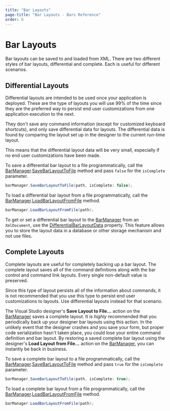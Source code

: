 ```yaml
---
title: "Bar Layouts"
page-title: "Bar Layouts - Bars Reference"
order: 6
---
```

# Bar Layouts

Bar layouts can be saved to and loaded from XML.  There are two different styles of bar layouts, differential and complete.  Each is useful for different scenarios.

## Differential Layouts

Differential layouts are intended to be used once your application is deployed.  These are the type of layouts you will use 99% of the time since they are the preferred way to persist end user customizations from one application execution to the next.

They don't save any command information (except for customized keyboard shortcuts), and only save differential data for layouts.  The differential data is found by comparing the layout set up in the designer to the current run-time layout.

This means that the differential layout data will be very small, especially if no end user customizations have been made.

To save a differential bar layout to a file programmatically, call the [BarManager](xref:@ActiproUIRoot.Controls.Bars.BarManager).[SaveBarLayoutToFile](xref:@ActiproUIRoot.Controls.Bars.BarManager.SaveBarLayoutToFile*) method and pass `false` for the `isComplete` parameter.

```csharp
barManager.SaveBarLayoutToFile(path, isComplete: false);
```

To load a differential bar layout from a file programmatically, call the [BarManager](xref:@ActiproUIRoot.Controls.Bars.BarManager).[LoadBarLayoutFromFile](xref:@ActiproUIRoot.Controls.Bars.BarManager.LoadBarLayoutFromFile*) method.

```csharp
barManager.LoadBarLayoutFromFile(path);
```

To get or set a differential bar layout to the [BarManager](xref:@ActiproUIRoot.Controls.Bars.BarManager) from an `XmlDocument`, use the [DifferentialBarLayoutData](xref:@ActiproUIRoot.Controls.Bars.BarManager.DifferentialBarLayoutData) property.  This feature allows you to store the layout data in a database or other storage mechanism and not use files.

## Complete Layouts

Complete layouts are useful for completely backing up a bar layout.  The complete layout saves all of the command definitions along with the bar control and command link layouts.  Every single non-default value is preserved.

Since this type of layout persists all of the information about commands, it is not recommended that you use this type to persist end user customizations to layouts.  Use differential layouts instead for that scenario.

The Visual Studio designer's **Save Layout to File...** action on the [BarManager](xref:@ActiproUIRoot.Controls.Bars.BarManager) saves a complete layout.  It is *highly* recommended that you periodically back up your designer bar layouts using this action.  In the unlikely event that the designer crashes and you save your form, but proper code serialization hasn't taken place, you could lose your entire command definition and bar layout.  By restoring a saved complete bar layout using the designer's **Load Layout from File...** action on the [BarManager](xref:@ActiproUIRoot.Controls.Bars.BarManager), you can instantly be back in business.

To save a complete bar layout to a file programmatically, call the [BarManager](xref:@ActiproUIRoot.Controls.Bars.BarManager).[SaveBarLayoutToFile](xref:@ActiproUIRoot.Controls.Bars.BarManager.SaveBarLayoutToFile*) method and pass `true` for the `isComplete` parameter.

```csharp
barManager.SaveBarLayoutToFile(path, isComplete: true);
```

To load a complete bar layout from a file programmatically, call the [BarManager](xref:@ActiproUIRoot.Controls.Bars.BarManager).[LoadBarLayoutFromFile](xref:@ActiproUIRoot.Controls.Bars.BarManager.LoadBarLayoutFromFile*) method.

```csharp
barManager.LoadBarLayoutFromFile(path);
```
